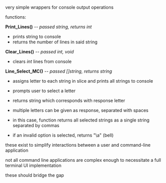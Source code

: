 very simple wrappers for console output operations

functions:

**Print_Lines()** *-- passed string, returns int*

- prints string to console
- returns the number of lines in said string

**Clear_Lines()** *-- passed int, void*

- clears *int* lines from console

**Line_Select_MC()** *-- passed []string, returns string*

- assigns letter to each string in slice and prints all strings to console

- prompts user to select a letter

- returns string which corresponds with response letter

- multiple letters can be given as response, separated with spaces

- in this case, function returns all selected strings as a single string separated by commas

- if an invalid option is selected, returns "\\a" (bell)

these exist to simplify interactions between a user and command-line application

not all command line applications are complex enough to necessitate a full terminal UI implementation

these should bridge the gap
